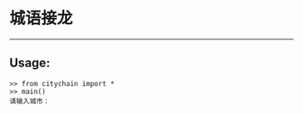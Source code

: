 # 城语接龙
------------------------------
## Usage:
    >> from citychain import *
    >> main() 
    请输入城市：
